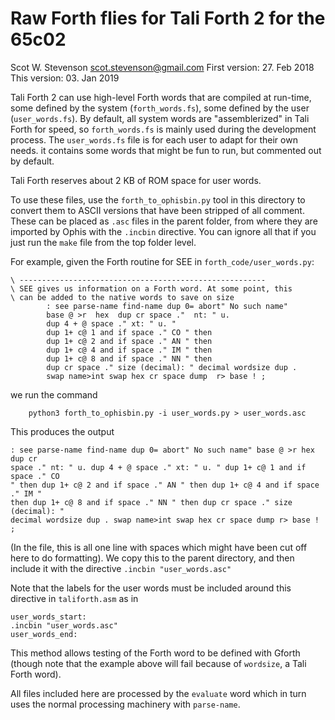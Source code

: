# Raw Forth flies for Tali Forth 2 for the 65c02

Scot W. Stevenson <scot.stevenson@gmail.com>
First version: 27. Feb 2018
This version: 03. Jan 2019

Tali Forth 2 can use high-level Forth words that are compiled at run-time, some
defined by the system (`forth_words.fs`), some defined by the user
(`user_words.fs`). By default, all system words are "assemblerized" in Tali
Forth for speed, so `forth_words.fs` is mainly used during the development
process. The `user_words.fs` file is for each user to adapt for their own needs.
it contains some words that might be fun to run, but commented out by default.

Tali Forth reserves about 2 KB of ROM space for user words.

To use these files, use the `forth_to_ophisbin.py` tool in this directory to
convert them to ASCII versions that have been stripped of all comment. These can
be placed as `.asc` files in the parent folder, from where they are imported by
Ophis with the `.incbin` directive. You can ignore all that if you just run the
`make` file from the top folder level.

For example, given the Forth routine for SEE in `forth_code/user_words.py`:

```
\ -------------------------------------------------------
\ SEE gives us information on a Forth word. At some point, this
\ can be added to the native words to save on size
        : see parse-name find-name dup 0= abort" No such name"
        base @ >r  hex  dup cr space ."  nt: " u.
        dup 4 + @ space ." xt: " u. "
        dup 1+ c@ 1 and if space ." CO " then
        dup 1+ c@ 2 and if space ." AN " then
        dup 1+ c@ 4 and if space ." IM " then
        dup 1+ c@ 8 and if space ." NN " then
        dup cr space ." size (decimal): " decimal wordsize dup .
        swap name>int swap hex cr space dump  r> base ! ;
```

we run the command

```
	python3 forth_to_ophisbin.py -i user_words.py > user_words.asc
```

This produces the output

```
: see parse-name find-name dup 0= abort" No such name" base @ >r hex dup cr
space ." nt: " u. dup 4 + @ space ." xt: " u. " dup 1+ c@ 1 and if space ." CO
" then dup 1+ c@ 2 and if space ." AN " then dup 1+ c@ 4 and if space ." IM "
then dup 1+ c@ 8 and if space ." NN " then dup cr space ." size (decimal): "
decimal wordsize dup . swap name>int swap hex cr space dump r> base ! ;
```

(In the file, this is all one line with spaces which might have been cut off
here to do formatting). We copy this to the parent directory, and then include
it with the directive `.incbin "user_words.asc"`

Note that the labels for the user words must be included around this directive
in `taliforth.asm` as in

```
user_words_start:
.incbin "user_words.asc"
user_words_end:
```

This method allows testing of the Forth word to be defined with Gforth (though
note that the example above will fail because of `wordsize`, a Tali Forth word).

All files included here are processed by the `evaluate` word which in turn uses
the normal processing machinery with `parse-name`.
